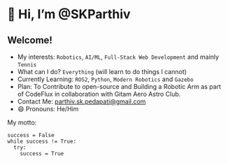 # 👋 Hi, I’m @SKParthiv
## Welcome!
- My interests: `Robotics`, `AI/ML`, `Full-Stack Web Development` and mainly `Tennis`
- What can I do? `Everything` (will learn to do things I cannot)
- Currently Learning: `ROS2`, `Python`, `Modern Robotics` and `Gazebo`
- Plan: To Contribute to open-source and Building a Robotic Arm as part of CodeFlux in collaboration with Gitam Aero Astro Club.
- Contact Me: parthiv.sk.pedapati@gmail.com
- 😄 Pronouns: He/Him

My motto:
```
success = False
while success != True:
  try:
    success = True
```
<!---
SKParthiv/SKParthiv is a ✨ special ✨ repository because its `README.md` (this file) appears on your GitHub profile.
You can click the Preview link to take a look at your changes.
--->
